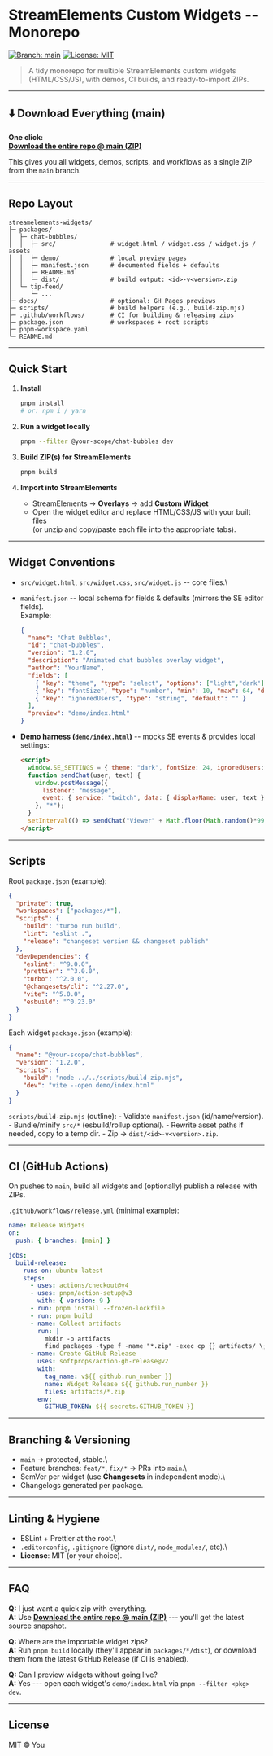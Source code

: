 # StreamElements Custom Widgets -- Monorepo

[![Branch:
main](https://img.shields.io/badge/branch-main-blue.svg)](../../tree/main)
[![License:
MIT](https://img.shields.io/badge/License-MIT-green.svg)](./LICENSE)

> A tidy monorepo for multiple StreamElements custom widgets
> (HTML/CSS/JS), with demos, CI builds, and ready-to-import ZIPs.

------------------------------------------------------------------------

## ⬇️ Download Everything (main)

**One click:**\
**[Download the entire repo @ main
(ZIP)](https://github.com/USERNAME/REPO/archive/refs/heads/main.zip)**

This gives you all widgets, demos, scripts, and workflows as a single
ZIP from the `main` branch.

------------------------------------------------------------------------

## Repo Layout

    streamelements-widgets/
    ├─ packages/
    │  ├─ chat-bubbles/
    │  │  ├─ src/               # widget.html / widget.css / widget.js / assets
    │  │  ├─ demo/              # local preview pages
    │  │  ├─ manifest.json      # documented fields + defaults
    │  │  ├─ README.md
    │  │  └─ dist/              # build output: <id>-v<version>.zip
    │  └─ tip-feed/
    │     └─ ...
    ├─ docs/                    # optional: GH Pages previews
    ├─ scripts/                 # build helpers (e.g., build-zip.mjs)
    ├─ .github/workflows/       # CI for building & releasing zips
    ├─ package.json             # workspaces + root scripts
    ├─ pnpm-workspace.yaml
    └─ README.md

------------------------------------------------------------------------

## Quick Start

1.  **Install**

    ``` bash
    pnpm install
    # or: npm i / yarn
    ```

2.  **Run a widget locally**

    ``` bash
    pnpm --filter @your-scope/chat-bubbles dev
    ```

3.  **Build ZIP(s) for StreamElements**

    ``` bash
    pnpm build
    ```

4.  **Import into StreamElements**

    -   StreamElements → **Overlays** → add **Custom Widget**
    -   Open the widget editor and replace HTML/CSS/JS with your built
        files\
        (or unzip and copy/paste each file into the appropriate tabs).

------------------------------------------------------------------------

## Widget Conventions

-   `src/widget.html`, `src/widget.css`, `src/widget.js` -- core files.\

-   `manifest.json` -- local schema for fields & defaults (mirrors the
    SE editor fields).\
    Example:

    ``` json
    {
      "name": "Chat Bubbles",
      "id": "chat-bubbles",
      "version": "1.2.0",
      "description": "Animated chat bubbles overlay widget",
      "author": "YourName",
      "fields": [
        { "key": "theme", "type": "select", "options": ["light","dark"], "default": "dark" },
        { "key": "fontSize", "type": "number", "min": 10, "max": 64, "default": 24 },
        { "key": "ignoredUsers", "type": "string", "default": "" }
      ],
      "preview": "demo/index.html"
    }
    ```

-   **Demo harness (`demo/index.html`)** -- mocks SE events & provides
    local settings:

    ``` html
    <script>
      window.SE_SETTINGS = { theme: "dark", fontSize: 24, ignoredUsers: "" };
      function sendChat(user, text) {
        window.postMessage({
          listener: "message",
          event: { service: "twitch", data: { displayName: user, text } }
        }, "*");
      }
      setInterval(() => sendChat("Viewer" + Math.floor(Math.random()*99), "hello!"), 3000);
    </script>
    ```

------------------------------------------------------------------------

## Scripts

Root `package.json` (example):

``` json
{
  "private": true,
  "workspaces": ["packages/*"],
  "scripts": {
    "build": "turbo run build",
    "lint": "eslint .",
    "release": "changeset version && changeset publish"
  },
  "devDependencies": {
    "eslint": "^9.0.0",
    "prettier": "^3.0.0",
    "turbo": "^2.0.0",
    "@changesets/cli": "^2.27.0",
    "vite": "^5.0.0",
    "esbuild": "^0.23.0"
  }
}
```

Each widget `package.json` (example):

``` json
{
  "name": "@your-scope/chat-bubbles",
  "version": "1.2.0",
  "scripts": {
    "build": "node ../../scripts/build-zip.mjs",
    "dev": "vite --open demo/index.html"
  }
}
```

`scripts/build-zip.mjs` (outline): - Validate `manifest.json`
(id/name/version). - Bundle/minify `src/*` (esbuild/rollup optional). -
Rewrite asset paths if needed, copy to a temp dir. - Zip →
`dist/<id>-v<version>.zip`.

------------------------------------------------------------------------

## CI (GitHub Actions)

On pushes to `main`, build all widgets and (optionally) publish a
release with ZIPs.

`.github/workflows/release.yml` (minimal example):

``` yaml
name: Release Widgets
on:
  push: { branches: [main] }

jobs:
  build-release:
    runs-on: ubuntu-latest
    steps:
      - uses: actions/checkout@v4
      - uses: pnpm/action-setup@v3
        with: { version: 9 }
      - run: pnpm install --frozen-lockfile
      - run: pnpm build
      - name: Collect artifacts
        run: |
          mkdir -p artifacts
          find packages -type f -name "*.zip" -exec cp {} artifacts/ \;
      - name: Create GitHub Release
        uses: softprops/action-gh-release@v2
        with:
          tag_name: v${{ github.run_number }}
          name: Widget Release ${{ github.run_number }}
          files: artifacts/*.zip
        env:
          GITHUB_TOKEN: ${{ secrets.GITHUB_TOKEN }}
```

------------------------------------------------------------------------

## Branching & Versioning

-   `main` → protected, stable.\
-   Feature branches: `feat/*`, `fix/*` → PRs into `main`.\
-   SemVer per widget (use **Changesets** in independent mode).\
-   Changelogs generated per package.

------------------------------------------------------------------------

## Linting & Hygiene

-   ESLint + Prettier at the root.\
-   `.editorconfig`, `.gitignore` (ignore `dist/`, `node_modules/`,
    etc).\
-   **License**: MIT (or your choice).

------------------------------------------------------------------------

## FAQ

**Q:** I just want a quick zip with everything.\
**A:** Use **[Download the entire repo @ main
(ZIP)](https://github.com/USERNAME/REPO/archive/refs/heads/main.zip)**
--- you'll get the latest source snapshot.

**Q:** Where are the importable widget zips?\
**A:** Run `pnpm build` locally (they'll appear in `packages/*/dist`),
or download them from the latest GitHub Release (if CI is enabled).

**Q:** Can I preview widgets without going live?\
**A:** Yes --- open each widget's `demo/index.html` via
`pnpm --filter <pkg> dev`.

------------------------------------------------------------------------

## License

MIT © You
